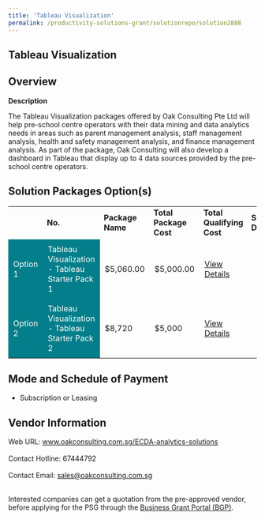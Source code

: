 ```yaml
---
title: 'Tableau Visualization'
permalink: /productivity-solutions-grant/solutionrepo/solution2888
---
```


## Tableau Visualization

## Overview

**Description**

The Tableau Visualization packages offered by Oak Consulting Pte Ltd will help pre-school centre operators with their data mining and data analytics needs in areas such as parent management analysis, staff management analysis, health and safety management analysis, and finance management analysis.  As part of the package, Oak Consulting will also develop a dashboard in Tableau that display up to 4 data sources provided by the pre-school centre operators.

## Solution Packages Option(s)

<table>
<th>
<td><b>No.</b></td>
<td><b>Package Name</b></td>
<td><b>Total Package Cost</b></td>
<td><b>Total Qualifying Cost</b></td>
<td><b>Solution Details</b></td>
</th>
<tr>
<td style='padding: 10px; background-color: #037E8A; color: #FFFFFF;'>Option 1</td>
<td style='padding: 10px; background-color: #037E8A; color: #FFFFFF;'>Tableau Visualization - Tableau Starter Pack 1</td>
<td style='padding: 10px;'>$5,060.00</td>
<td style='padding: 10px;'>$5,000.00</td>
<td style='padding: 10px;'><a href='https://www.gobusiness.gov.sg/images/psg/Oak_Consulting_20210449_Desensitised_Annex_3_Part_1.pdf' target='_blank'>View Details</a></td>
</tr>
<tr>
<td style='padding: 10px; background-color: #037E8A; color: #FFFFFF;'>Option 2</td>
<td style='padding: 10px; background-color: #037E8A; color: #FFFFFF;'>Tableau Visualization - Tableau Starter Pack 2</td>
<td style='padding: 10px;'>$8,720</td>
<td style='padding: 10px;'>$5,000</td>
<td style='padding: 10px;'><a href='https://www.gobusiness.gov.sg/images/psg/Oak_Consulting_20210449_Desensitised_Annex_3_Part_2.pdf' target='_blank'>View Details</a></td>
</tr>
</table>

## Mode and Schedule of Payment

 - Subscription or Leasing

## Vendor Information

 Web URL: www.oakconsulting.com.sg/ECDA-analytics-solutions <br><br>Contact Hotline: 67444792 <br><br>Contact Email: sales@oakconsulting.com.sg <br><br>

Interested companies can get a quotation from the pre-approved vendor, before applying for the PSG through the <a href='https://www.businessgrants.gov.sg/' target='_blank' rel='noopener'>Business Grant Portal (BGP)</a>.

<script src="/jquery/resize-tables.js"></script>
